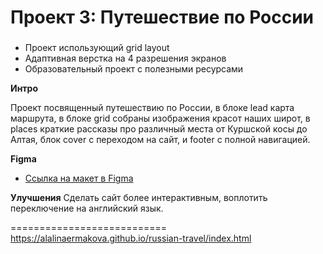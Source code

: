 # Проект 3: Путешествие по России

### 
* Проект использующий grid layout
* Адаптивная верстка на 4 разрешения экранов
* Образовательный проект с полезными ресурсами

**Интро**

Проект посвященный путешествию по России, в блоке lead карта маршрута, в блоке grid собраны изображения красот наших широт, в places краткие рассказы про различный места от Куршской косы до Алтая, блок cover с переходом на сайт, и footer с полной навигацией.

**Figma**

* [Ссылка на макет в Figma](https://www.figma.com/file/OyRWEjU6wBwRe1hapzQoLx/Sprint-3%3A-Russia-%2F-desktop-%2B-mobile?node-id=28503%3A0)

**Улучшения**
 Сделать сайт более интерактивным, воплотить переключение на английский язык.

===========================
https://alalinaermakova.github.io/russian-travel/index.html
